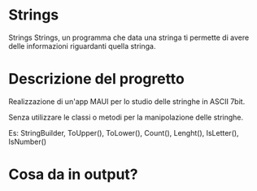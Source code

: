 # Strings
Strings
Strings, un programma che data una stringa ti permette di avere delle informazioni riguardanti quella stringa.

# Descrizione del progretto
Realizzazione di un'app MAUI per lo studio delle stringhe in ASCII 7bit.

Senza utilizzare le classi o metodi per la manipolazione delle stringhe.

Es: StringBuilder, ToUpper(), ToLower(), Count(), Lenght(), IsLetter(), IsNumber()

# Cosa da in output?
